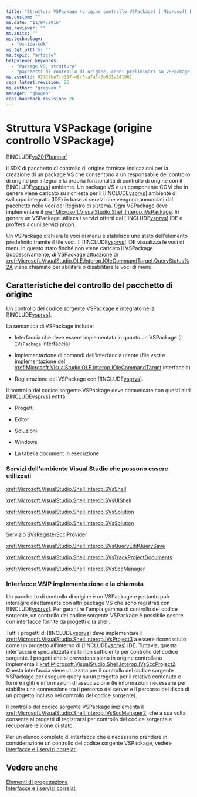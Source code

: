 ```yaml
---
title: "Struttura VSPackage (origine controllo VSPackage) | Microsoft Docs"
ms.custom: ""
ms.date: "11/04/2016"
ms.reviewer: ""
ms.suite: ""
ms.technology: 
  - "vs-ide-sdk"
ms.tgt_pltfrm: ""
ms.topic: "article"
helpviewer_keywords: 
  - "Package VS, struttura"
  - "pacchetti di controllo di origine, cenni preliminari su VSPackage"
ms.assetid: 92722be7-b397-48c3-a7a7-0b931a341961
caps.latest.revision: 26
ms.author: "gregvanl"
manager: "ghogen"
caps.handback.revision: 26
---
```

# Struttura VSPackage (origine controllo VSPackage)
[!INCLUDE[vs2017banner](../../code-quality/includes/vs2017banner.md)]

il SDK di pacchetto di controllo di origine fornisce indicazioni per la creazione di un package VS che consentono a un responsabile del controllo di origine per integrare la propria funzionalità di controllo di origine con il [!INCLUDE[vsprvs](../../code-quality/includes/vsprvs_md.md)] ambiente. Un package VS è un componente COM che in genere viene caricato su richiesta per il [!INCLUDE[vsprvs](../../code-quality/includes/vsprvs_md.md)] ambiente di sviluppo integrato \(IDE\) in base ai servizi che vengono annunciati dal pacchetto nelle voci del Registro di sistema. Ogni VSPackage deve implementare il <xref:Microsoft.VisualStudio.Shell.Interop.IVsPackage>. In genere un VSPackage utilizza i servizi offerti dal [!INCLUDE[vsprvs](../../code-quality/includes/vsprvs_md.md)] IDE e proffers alcuni servizi propri.  
  
 Un VSPackage dichiara le voci di menu e stabilisce uno stato dell'elemento predefinito tramite il file vsct. Il [!INCLUDE[vsprvs](../../code-quality/includes/vsprvs_md.md)] IDE visualizza le voci di menu in questo stato finché non viene caricato il VSPackage. Successivamente, di VSPackage attuazione di <xref:Microsoft.VisualStudio.OLE.Interop.IOleCommandTarget.QueryStatus%2A> viene chiamato per abilitare o disabilitare le voci di menu.  
  
## Caratteristiche del controllo del pacchetto di origine  
 Un controllo del codice sorgente VSPackage è integrato nella [!INCLUDE[vsprvs](../../code-quality/includes/vsprvs_md.md)].  
  
 La semantica di VSPackage include:  
  
-   Interfaccia che deve essere implementata in quanto un VSPackage \(il `IVsPackage` interfaccia\)  
  
-   Implementazione di comandi dell'interfaccia utente \(file vsct e implementazione del <xref:Microsoft.VisualStudio.OLE.Interop.IOleCommandTarget> interfaccia\)  
  
-   Registrazione del VSPackage con [!INCLUDE[vsprvs](../../code-quality/includes/vsprvs_md.md)].  
  
 Il controllo del codice sorgente VSPackage deve comunicare con questi altri [!INCLUDE[vsprvs](../../code-quality/includes/vsprvs_md.md)] entità:  
  
-   Progetti  
  
-   Editor  
  
-   Soluzioni  
  
-   Windows  
  
-   La tabella document in esecuzione  
  
### Servizi dell'ambiente Visual Studio che possono essere utilizzati  
 <xref:Microsoft.VisualStudio.Shell.Interop.SVsShell>  
  
 <xref:Microsoft.VisualStudio.Shell.Interop.SVsUIShell>  
  
 <xref:Microsoft.VisualStudio.Shell.Interop.SVsSolution>  
  
 <xref:Microsoft.VisualStudio.Shell.Interop.SVsSolution>  
  
 Servizio SVsRegisterScciProvider  
  
 <xref:Microsoft.VisualStudio.Shell.Interop.SVsQueryEditQuerySave>  
  
 <xref:Microsoft.VisualStudio.Shell.Interop.SVsTrackProjectDocuments>  
  
 <xref:Microsoft.VisualStudio.Shell.Interop.SVsSccManager>  
  
### Interfacce VSIP implementazione e la chiamata  
 Un pacchetto di controllo di origine è un VSPackage e pertanto può interagire direttamente con altri package VS che sono registrati con [!INCLUDE[vsprvs](../../code-quality/includes/vsprvs_md.md)]. Per garantire l'ampia gamma di controllo del codice sorgente, un controllo del codice sorgente VSPackage è possibile gestire con interfacce fornite da progetti o la shell.  
  
 Tutti i progetti di [!INCLUDE[vsprvs](../../code-quality/includes/vsprvs_md.md)] deve implementare il <xref:Microsoft.VisualStudio.Shell.Interop.IVsProject3> a essere riconosciuto come un progetto all'interno di [!INCLUDE[vsprvs](../../code-quality/includes/vsprvs_md.md)] IDE. Tuttavia, questa interfaccia è specializzata nella non sufficiente per controllo del codice sorgente. I progetti che si prevedono siano in origine controllano implementa il <xref:Microsoft.VisualStudio.Shell.Interop.IVsSccProject2>. Questa interfaccia viene utilizzata per il controllo del codice sorgente VSPackage per eseguire query su un progetto per il relativo contenuto e fornire i glifi e informazioni di associazione \(le informazioni necessarie per stabilire una connessione tra il percorso del server e il percorso del disco di un progetto incluso nel controllo del codice sorgente\).  
  
 Il controllo del codice sorgente VSPackage implementa il <xref:Microsoft.VisualStudio.Shell.Interop.IVsSccManager2>, che a sua volta consente ai progetti di registrarsi per controllo del codice sorgente e recuperare le icone di stato.  
  
 Per un elenco completo di interfacce che è necessario prendere in considerazione un controllo del codice sorgente VSPackage, vedere [Interfacce e i servizi correlati](../../extensibility/internals/related-services-and-interfaces-source-control-vspackage.md).  
  
## Vedere anche  
 [Elementi di progettazione](../../extensibility/internals/source-control-vspackage-design-elements.md)   
 [Interfacce e i servizi correlati](../../extensibility/internals/related-services-and-interfaces-source-control-vspackage.md)